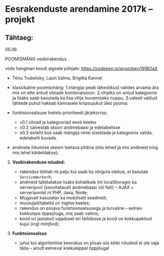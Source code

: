 # Eesrakenduste arendamine 2017k – projekt

## Tähtaeg:
  05.06

  POOMISMÄNG veebirakendus

  viide hangman koodi algsele põhjale: https://codepen.io/anon/pen/WjBOaX

* Tõnu Trubetsky, Lauri Valma, Brigitta Kannel

* klassikaline poomismäng:
  1.mängija peab tähestikust valides arvama ära mis on ette antud sõnade kombinatsioon.
  2.vihjeks on antud kategooria ja lisaks saab kasutada ka lisa vihje kuvamiseks nuppu.
  3.valesti valitud tähtede puhul hakkab kanvasele kriipsujukut üles pooma.

* funktsionaalsuse loetelu prioriteedi järjekorras:
    * v0.1 sõnad ja kategooriad eesti keeles
    * v0.2 salvestab skoori andmebaasi ja edetabelisse
    * v0.3 esileht kus saab mängija nime sisestada ja kategooria valida, edetabelit kuvada.

* andmete liikumise skeem loetava pildina (mis lehed ja mis andmeid ning mis lehel käideldakse);

2. **Veebirakenduse nõuded:**
    * rakendus töötab nii palju kui saab ka võrguta olekus, st kasutab `ServiceWorker`it;
    * andmeid talletatakse lisaks kohalikule (nt localStorage) ka serveripool (soovitatavalt andmebaasi või faili) – AJAX + serveripoolel nt PHP, Java, Node;
    * Mugavalt kasutatav ka mobiilselt seadmelt;
    * muutujad/tabelid on inglise keeles;
    * rakendus on piisava funktsionaalsusega ja turvaline – eelnev kokkulepe õppejõuga, mis saab valmis;
    * kood on jaotatud vajadusel eri failidesse ja kood on kokkupakitud kujul (ingl _minified_);

3. **Funktsionaalsus**
    * juhul kui algoritmiline keerukus on piisav siis kõiki nõudeid ei ole vaja täita – ainult eelneval kokkuleppel õppjõuga!
